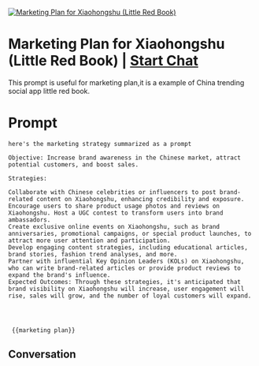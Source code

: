 
[![Marketing Plan for Xiaohongshu (Little Red Book)](https://flow-prompt-covers.s3.us-west-1.amazonaws.com/icon/Minimalist/i9.png)](https://gptcall.net/chat.html?data=%7B%22contact%22%3A%7B%22id%22%3A%221BthdW_mA0u1HqrVMgI-r%22%2C%22flow%22%3Atrue%7D%7D)
# Marketing Plan for Xiaohongshu (Little Red Book) | [Start Chat](https://gptcall.net/chat.html?data=%7B%22contact%22%3A%7B%22id%22%3A%221BthdW_mA0u1HqrVMgI-r%22%2C%22flow%22%3Atrue%7D%7D)
This prompt is useful for marketing plan,it is a example of China trending social app little red book.

# Prompt

```
here's the marketing strategy summarized as a prompt 

Objective: Increase brand awareness in the Chinese market, attract potential customers, and boost sales.

Strategies:

Collaborate with Chinese celebrities or influencers to post brand-related content on Xiaohongshu, enhancing credibility and exposure.
Encourage users to share product usage photos and reviews on Xiaohongshu. Host a UGC contest to transform users into brand ambassadors.
Create exclusive online events on Xiaohongshu, such as brand anniversaries, promotional campaigns, or special product launches, to attract more user attention and participation.
Develop engaging content strategies, including educational articles, brand stories, fashion trend analyses, and more.
Partner with influential Key Opinion Leaders (KOLs) on Xiaohongshu, who can write brand-related articles or provide product reviews to expand the brand's influence.
Expected Outcomes: Through these strategies, it's anticipated that brand visibility on Xiaohongshu will increase, user engagement will rise, sales will grow, and the number of loyal customers will expand.




 {{marketing plan}}
```

## Conversation




